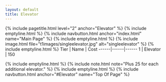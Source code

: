 ```yaml
---
layout: default
title: Elevator
---
```

{% include pagetitle.html level="2" anchor="Elevator" %}
{% include emptyline.html %}
{% include navbutton.html anchor="index.html" name="Main Page" %}
{% include emptyline.html %}
{% include image.html file="t1images/singleelevator.jpg" alt="singleelevator" %}
{% include emptyline.html %}
Tier | Name | Cost
------|------|------
1 | Elevator | 150

{% include emptyline.html %}
{% include note.html note="Plus 25 for each additional elevator." %}
{% include emptyline.html %}
{% include navbutton.html anchor="#Elevator" name="Top Of Page" %}
